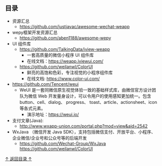 ## 目录

* 资源汇总
  * https://github.com/justjavac/awesome-wechat-weapp
* wepy框架开发资源汇总
  * https://github.com/aben1188/awesome-wepy
* UI 组件库
  * https://github.com/TalkingData/iview-weapp
    * 一套高质量的微信小程序 UI 组件库
    * 在线文档：https://weapp.iviewui.com/
  * https://github.com/weilanwl/ColorUI
    * 鲜亮的高饱和色彩，专注视觉的小程序组件库 
    * 在线文档: https://www.color-ui.com/
* https://github.com/Tencent/weui
  * WeUI 是一套同微信原生视觉体验一致的基础样式库，由微信官方设计团队为微信 Web 开发量身设计，可以令用户的使用感知更加统一。包含button、cell、dialog、 progress、 toast、article、actionsheet、icon等各式元素。
    * 演示地址：https://weui.io/
* 支付文章(Java):
  * http://www.wxapp-union.com/portal.php?mod=view&aid=2542
* WxJava （微信开发 Java SDK），支持包括微信支付、开放平台、小程序、企业微信/企业号和公众号等的后端开发
  * https://github.com/Wechat-Group/WxJava
 https://github.com/weilanwl/ColorUI


[↑ 返回目录 ↑](#目录)
